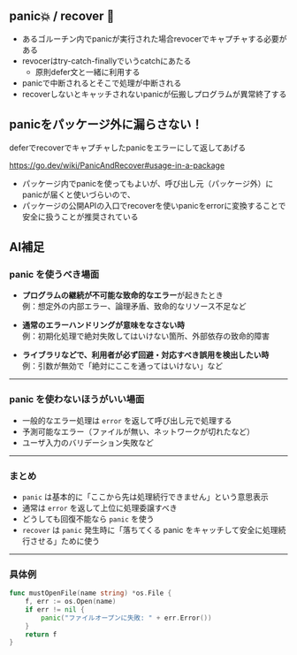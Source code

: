 ## panic💥 / recover 🤲

- あるゴルーチン内でpanicが実行された場合revocerでキャプチャする必要がある
- revocerはtry-catch-finallyでいうcatchにあたる
  - 原則defer文と一緒に利用する
- panicで中断されるとそこで処理が中断される
- recoverしないとキャッチされないpanicが伝搬しプログラムが異常終了する

## panicをパッケージ外に漏らさない！

deferでrecoverでキャプチャしたpanicをエラーにして返してあげる

https://go.dev/wiki/PanicAndRecover#usage-in-a-package

- パッケージ内でpanicを使ってもよいが、呼び出し元（パッケージ外）にpanicが届くと使いづらいので、
- パッケージの公開APIの入口でrecoverを使いpanicをerrorに変換することで安全に扱うことが推奨されている

## AI補足

### panic を使うべき場面

- **プログラムの継続が不可能な致命的なエラー**が起きたとき  
  例：想定外の内部エラー、論理矛盾、致命的なリソース不足など

- **通常のエラーハンドリングが意味をなさない時**  
  例：初期化処理で絶対失敗してはいけない箇所、外部依存の致命的障害

- **ライブラリなどで、利用者が必ず回避・対応すべき誤用を検出したい時**  
  例：引数が無効で「絶対にここを通ってはいけない」など

---

### panic を使わないほうがいい場面

- 一般的なエラー処理は `error` を返して呼び出し元で処理する  
- 予測可能なエラー（ファイルが無い、ネットワークが切れたなど）  
- ユーザ入力のバリデーション失敗など

---

### まとめ

- `panic` は基本的に「ここから先は処理続行できません」という意思表示  
- 通常は `error` を返して上位に処理委譲すべき  
- どうしても回復不能なら `panic` を使う  
- `recover` は `panic` 発生時に「落ちてくる panic をキャッチして安全に処理続行させる」ために使う

---

### 具体例

```go
func mustOpenFile(name string) *os.File {
    f, err := os.Open(name)
    if err != nil {
        panic("ファイルオープンに失敗: " + err.Error())
    }
    return f
}


